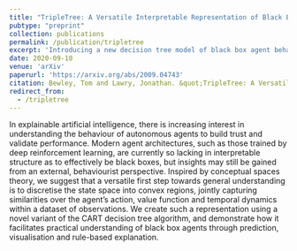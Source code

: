 ```yaml
---
title: "TripleTree: A Versatile Interpretable Representation of Black Box Agents and their Environments"
pubtype: "preprint"
collection: publications
permalink: /publication/tripletree
excerpt: 'Introducing a new decision tree model of black box agent behaviour, which jointly captures the policy, value function and temporal dynamics.'
date: 2020-09-10
venue: 'arXiv'
paperurl: 'https://arxiv.org/abs/2009.04743'
citation: Bewley, Tom and Lawry, Jonathan. &quot;TripleTree: A Versatile Interpretable Representation of Black Box Agents and their Environments&quot; <i>arXiv preprint 2009.04743</i>. 2020.'
redirect_from: 
  - /tripletree
---
```

In explainable artificial intelligence, there is increasing interest in understanding the behaviour of autonomous agents to build trust and validate performance. Modern agent architectures, such as those trained by deep reinforcement learning, are currently so lacking in interpretable structure as to effectively be black boxes, but insights may still be gained from an external, behaviourist perspective. Inspired by conceptual spaces theory, we suggest that a versatile first step towards general understanding is to discretise the state space into convex regions, jointly capturing similarities over the agent’s action, value function and temporal dynamics within a dataset of observations. We create such a representation using a novel variant of the CART decision tree algorithm, and demonstrate how it facilitates practical understanding of black box agents through prediction, visualisation and rule-based explanation.
